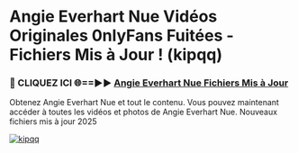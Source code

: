 # Angie Everhart Nue Vidéos Originales 0nlyFans Fuitées - Fichiers Mis à Jour ! (kipqq)

<h3>🔴 CLIQUEZ ICI 🌐==►► <a href="https://tinyurl.com/2pmr4ezf" rel="nofollow">Angie Everhart Nue Fichiers Mis à Jour</a></h3>

Obtenez Angie Everhart Nue et tout le contenu. Vous pouvez maintenant accéder à toutes les vidéos et photos de Angie Everhart Nue. Nouveaux fichiers mis à jour 2025

[![kipqq](https://i.imgur.com/6SNvagu.gif)](https://tinyurl.com/2pmr4ezf)
